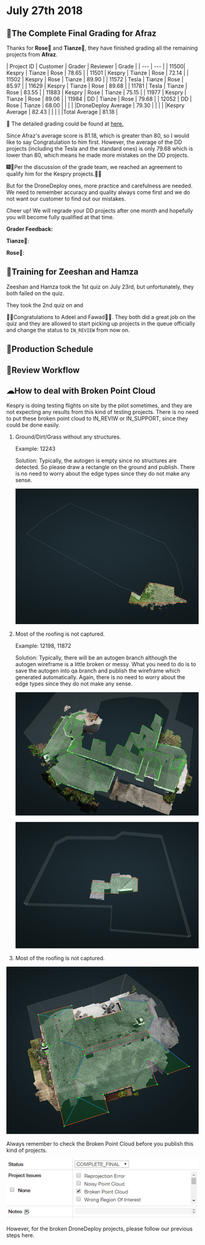 # July 27th 2018

## 💯The Complete Final Grading for Afraz

Thanks for **Rose**👩 and **Tianze**🧑, they have finished grading all the remaining projects from **Afraz**.

| Project ID | Customer | Grader | Reviewer | Grade |
| --- | --- |
| 11500| Kespry | Tianze | Rose | 78.65 |
| 11501 | Kespry | Tianze | Rose | 72.14 |
| 11502 | Kespry | Rose | Tianze | 89.90 |
| 11572 | Tesla | Tianze | Rose | 85.97 |
| 11629 | Kespry | Tianze | Rose | 89.68 |
| 11781 | Tesla | Tianze | Rose | 83.55 |
| 11883 | Kespry | Rose | Tianze | 75.15 |
| 11977 | Kespry | Tianze | Rose | 89.06 |
| 11984 | DD | Tianze | Rose | 79.68 |
| 12052 | DD | Rose | Tianze | 68.00 |
| | | |DroneDeploy Average | 79.30 |
| | | |Kespry Average | 82.43 |
| | | |Total Average | 81.18 |

📑 The detailed grading could be found at [here.](https://docs.google.com/spreadsheets/d/18hYex09FSQzJUyOKFiIXiJkYAuo9PdqV6dYNS7FKaBQ/edit?usp=sharing)

Since Afraz's average score is 81.18, which is greater than 80, so I would like to say Congratulation to him first. However, the average of the DD projects (including the Tesla and the standard ones) is only 79.68 which is lower than 80, which means he made more mistakes on the DD projects. 

🎆🎇Per the discussion of the grade team, we reached an agreement to qualify him for the Kespry projects.🎉🎊

But for the DroneDeploy ones, more practice and carefulness are needed. We need to remember accuracy and quality always come first and we do not want our customer to find out our mistakes.

Cheer up! We will regrade your DD projects after one month and hopefully you will become fully qualified at that time.

**Grader Feedback:**

**Tianze**🧑:

**Rose**👩:




## 🏫Training for Zeeshan and Hamza

Zeeshan and Hamza took the 1st quiz on July 23rd, but unfortunately, they both failed on the quiz.

They took the 2nd quiz on and 



🎉🎉Congratulations to Adeel and Fawad🎈🎈. They both did a great job on the quiz and they are allowed to start picking up projects in the queue officially and change the status to `IN_REVIEW` from now on.

## 📅Production Schedule





## 📄Review Workflow

## ☁How to deal with Broken Point Cloud

Kespry is doing testing flights on site by the pilot sometimes, and they are not expecting any results from this kind of testing projects. There is no need to put these broken point cloud to IN_REVIW or IN_SUPPORT, since they could be done easily.

1. Ground/Dirt/Grass without any structures.

    Example: 12243

    Solution: Typically, the autogen is empty since no structures are detected. So please draw a rectangle on the ground and publish. There is no need to worry about the edge types since they do not make any sense.

    ![](/assets/12243.jpg)

2. Most of the roofing is not captured.

    Example: 12198, 11872

    Solution: Typically, there will be an autogen branch although the autogen wireframe is a little broken or messy. What you need to do is to save the autogen into qa branch and publish the wireframe which generated automatically. Again, there is no need to worry about the edge types since they do not make any sense.
    
    ![](/assets/2018-07-26_10-22-37.jpg)

    ![](/assets/12198.jpg)

3. Most of the roofing is not captured.

![](/assets/11808.jpg)

Always remember to check the Broken Point Cloud before you publish this kind of projects.

![](/assets/2018-07-26_11-25-20.jpg)

However, for the broken DroneDeploy projects, please follow our previous steps here.
